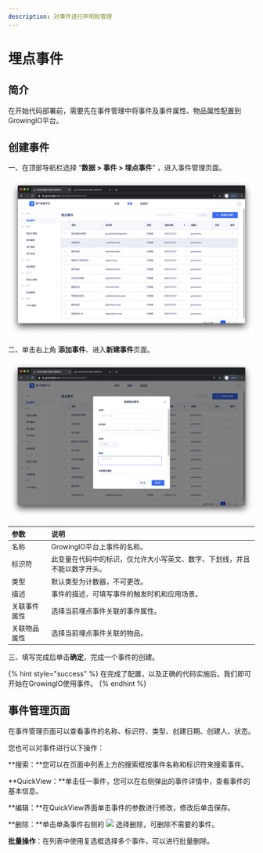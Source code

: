 ```yaml
---
description: 对事件进行声明和管理
---
```


# 埋点事件

## 简介

在开始代码部署前，需要先在事件管理中将事件及事件属性、物品属性配置到GrowingIO平台。

## 创建事件

一、在顶部导航栏选择 “**数据 &gt; 事件 &gt; 埋点事件**" ，进入事件管理页面。

![](../../../.gitbook/assets/ying-mu-jie-tu-20201207-xia-wu-4.09.24.png)

二、单击右上角 **添加事件**、进入**新建事件**页面。

![](../../../.gitbook/assets/ying-mu-jie-tu-20201207-xia-wu-4.09.52.png)

| 参数 | 说明 |
| :--- | :--- |
| 名称 | GrowingIO平台上事件的名称。 |
| 标识符 | 此变量在代码中的标识，仅允许大小写英文、数字、下划线，并且不能以数字开头。 |
| 类型 | 默认类型为计数器，不可更改。 |
| 描述 | 事件的描述，可填写事件的触发时机和应用场景。 |
| 关联事件属性 | 选择当前埋点事件关联的事件属性。 |
| 关联物品属性 | 选择当前埋点事件关联的物品。 |

三、填写完成后单击**确定**，完成一个事件的创建。

{% hint style="success" %}
在完成了配置，以及正确的代码实施后。我们即可开始在GrowingIO使用事件。
{% endhint %}

## 事件管理页面

在事件管理页面可以查看事件的名称、标识符、类型、创建日期、创建人、状态。

您也可以对事件进行以下操作：

**搜索：**您可以在页面中列表上方的搜索框按事件名称和标识符来搜索事件。

**QuickView：**单击任一事件，您可以在右侧弹出的事件详情中，查看事件的基本信息。

**编辑：**在QuickView界面单击事件的参数进行修改，修改后单击保存。

**删除：**单击单条事件右侧的 ![](https://docs.growingio.com/.gitbook/assets/-Lo08UtW7H58ehFKeZ4g-LsycTyZaItbL8_Wigcx-LsyfkaafJ-8X2utJ9BbE782B9E782B9E782B9.png) 选择删除，可删除不需要的事件。

**批量操作**：在列表中使用复选框选择多个事件，可以进行批量删除。

